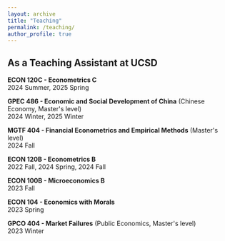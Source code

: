 ```yaml
---
layout: archive
title: "Teaching"
permalink: /teaching/
author_profile: true
---
```


## As a Teaching Assistant at UCSD
**ECON 120C - Econometrics C** \
2024 Summer, 2025 Spring

**GPEC 486 - Economic and Social Development of China** (Chinese Economy, Master's level) \
2024 Winter, 2025 Winter

**MGTF 404 - Financial Econometrics and Empirical Methods** (Master's level) \
2024 Fall

**ECON 120B - Econometrics B** \
2022 Fall, 2024 Spring, 2024 Fall

**ECON 100B - Microeconomics B** \
2023 Fall

**ECON 104 - Economics with Morals** \
2023 Spring

**GPCO 404 - Market Failures** (Public Economics, Master's level) \
2023 Winter
